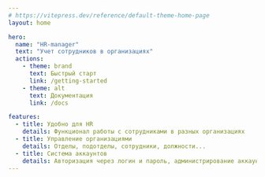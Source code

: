 ```yaml
---
# https://vitepress.dev/reference/default-theme-home-page
layout: home

hero:
  name: "HR-manager"
  text: "Учет сотрудников в организациях"
  actions:
    - theme: brand
      text: Быстрый старт
      link: /getting-started
    - theme: alt
      text: Документация
      link: /docs

features:
  - title: Удобно для HR
    details: Функционал работы с сотрудниками в разных организациях
  - title: Управление организациями
    details: Отделы, подотделы, сотрудники, должности...
  - title: Система аккаунтов
    details: Авторизация через логин и пароль, администрирование аккаунтов
---
```


